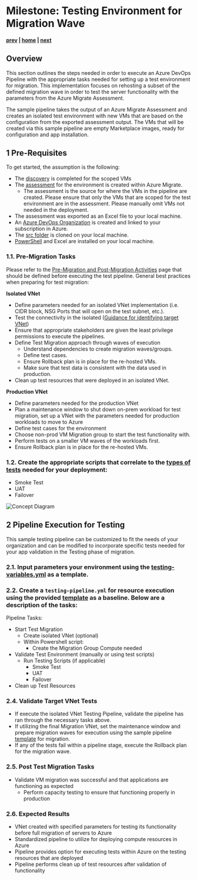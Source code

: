 # Milestone: Testing Environment for Migration Wave

#### [prev](./devops-iac-redeployment.md) | [home](./welcome.md)  | [next](./devops-iac-migration.md)

## Overview
This section outlines the steps needed in order to execute an Azure DevOps Pipeline with the appropriate tasks needed for setting up a test environment for migration. This implementation focuses on rehosting a subset of the defined migration wave in order to test the server functionality with the parameters from the Azure Migrate Assessment.

The sample pipeline takes the output of an Azure Migrate Assessment and creates an isolated test environment with new VMs that are based on the configuration from the exported assessment output. The VMs that will be created via this sample pipeline are empty Marketplace images, ready for configuration and app installation.

## 1 Pre-Requisites
To get started, the assumption is the following:
* The [discovery](https://github.com/Azure/fta-liftandshift-dcmigration/blob/main/doc/scan.md) is completed for the scoped VMs
* The [assessment](https://github.com/Azure/fta-liftandshift-dcmigration/blob/main/doc/assess.md) for the environment is created within Azure Migrate.
    * The assessment is the source for where the VMs in the pipeline are created. Please ensure that only the VMs that are scoped for the test environment are in the assessment. Please manually omit VMs not needed in the deployment.
* The assessment was exported as an Excel file to your local machine.
* An [Azure DevOps Organization](https://docs.microsoft.com/en-us/azure/devops/organizations/accounts/organization-management?view=azure-devops) is created and linked to your subscription in Azure.
* The [src folder](../src/) is cloned on your local machine.
* [PowerShell](https://docs.microsoft.com/en-us/powershell/scripting/install/installing-powershell?view=powershell-7.2) and Excel are installed on your local machine.


### 1.1\. Pre-Migration Tasks 
Please refer to the [Pre-Migration and Post-Migration Activities](https://github.com/Azure/fta-liftandshift-dcmigration/blob/main/doc/testing.md#12-technical) page that should be defined before executing the test pipeline. General best practices when preparing for test migration:

**Isolated VNet**
- Define parameters needed for an isolated VNet implementation (i.e. CIDR block, NSG Ports that will open on the test subnet, etc.).
- Test the connectivity in the isolated ([Guidance for identifying target VNet](https://github.com/Azure/fta-liftandshift-dcmigration/blob/main/doc/testing.md#23-identify-target-vnets-tests-and-migration-workflow))
- Ensure that appropriate stakeholders are given the least privilege permissions to execute the pipelines.
- Define Test Migration approach through waves of execution
    - Understand dependencies to create migration waves/groups.
    - Define test cases.
    - Ensure Rollback plan is in place for the re-hosted VMs.
    - Make sure that test data is consistent with the data used in production.
- Clean up test resources that were deployed in an isolated VNet.

**Production VNet**
- Define parameters needed for the production VNet
- Plan a maintenance window to shut down on-prem workload for test migration, set up a VNet with the parameters needed for production workloads to move to Azure
- Define test cases for the environment
- Choose non-prod VM Migration group to start the test functionality with.
- Perform tests on a smaller VM waves of the workloads first.
- Ensure Rollback plan is in place for the re-hosted VMs.


### 1.2\. Create the appropriate scripts that correlate to the [types of tests](https://github.com/Azure/fta-liftandshift-dcmigration/blob/main/doc/testing.md#2-migration-plan-definition) needed for your deployment:
- Smoke Test
- UAT
- Failover

![Concept Diagram](../png/migration-workflow.PNG)

## 2 Pipeline Execution for Testing

This sample testing pipeline can be customized to fit the needs of your organization and can be modified to incorporate specific tests needed for your app validation in the Testing phase of migration.

### 2.1\. Input parameters your environment using the [testing-variables.yml](../src/testing/testing-variables.yml) as a template.

### 2.2\. Create a `testing-pipeline.yml` for resource execution using the provided [template](../src/testing/testing-pipeline.yml) as a baseline. Below are a description of the tasks:
Pipeline Tasks:
- Start Test Migration
    - Create isolated VNet (optional)
    - Within Powershell script:
        - Create the Migration Group Compute needed
- Validate Test Environment (manually or using test scripts)
    - Run Testing Scripts (if applicable)
        - Smoke Test
        - UAT
        - Failover
- Clean up Test Resources

### 2.4\. Validate Target VNet Tests
* If execute the isolated VNet Testing Pipeline, validate the pipeline has ran through the necessary tasks above.
* If utilizing the final Migration VNet, set the maintenance window and prepare migration waves for execution using the sample pipeline [template](../src/testing/testing-pipeline.yml) for migration.
* If any of the tests fail within a pipeline stage, execute the Rollback plan for the migration wave.

### 2.5\. Post Test Migration Tasks 
- Validate VM migration was successful and that applications are functioning as expected
    - Perform capacity testing to ensure that functioning properly in production

### 2.6\. Expected Results 
* VNet created with specified parameters for testing its functionality before full migration of servers to Azure
* Standardized pipeline to utilize for deploying compute resources in Azure
* Pipeline provides option for executing tests within Azure on the testing resources that are deployed
* Pipeline performs clean up of test resources after validation of functionality